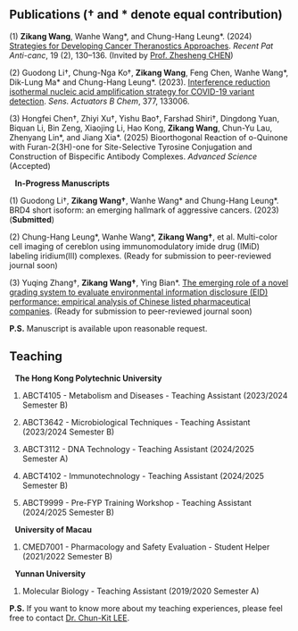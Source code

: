 ## Publications († and * denote equal contribution)

(1) **Zikang Wang**, Wanhe Wang*, and Chung-Hang Leung*. (2024) [Strategies for Developing Cancer Theranostics Approaches](https://www.eurekaselect.com/article/131687). _Recent Pat Anti-canc_, 19 (2), 130–136. (Invited by [Prof. Zhesheng CHEN](https://www.stjohns.edu/academics/faculty/zhe-sheng-chen))

(2) Guodong Li†, Chung-Nga Ko†, **Zikang Wang**, Feng Chen, Wanhe Wang*, Dik-Lung Ma* and Chung-Hang Leung*. (2023). [Interference reduction isothermal nucleic acid amplification strategy for COVID-19 variant detection](https://www.sciencedirect.com/science/article/pii/S0925400522016495?via%3Dihub#fig0030). _Sens. Actuators B Chem_, 377, 133006.

(3) Hongfei Chen†, Zhiyi Xu†, Yishu Bao†, Farshad Shiri†, Dingdong Yuan, Biquan Li, Bin Zeng, Xiaojing Li, Hao Kong, **Zikang Wang**, Chun-Yu Lau, Zhenyang Lin*, and Jiang Xia*. (2025) Bioorthogonal Reaction of o-Quinone with Furan-2(3H)-one for Site-Selective Tyrosine Conjugation and Construction of Bispecific Antibody Complexes. _Advanced Science_ (Accepted)


<h4 style="margin:0 10px 0;">In-Progress Manuscripts</h4> 

(1) Guodong Li†, **Zikang Wang†**, Wanhe Wang* and Chung-Hang Leung*. BRD4 short isoform: an emerging hallmark of aggressive cancers. (2023) (**Submitted**)

(2) Chung-Hang Leung*, Wanhe Wang*, **Zikang Wang†**, et al. Multi-color cell imaging of cereblon using immunomodulatory imide drug (IMiD) labeling iridium(III) complexes. (Ready for submission to peer-reviewed journal soon)

(3) Yuqing Zhang†, **Zikang Wang†**, Ying Bian*. [The emerging role of a novel grading system to evaluate environmental information disclosure (EID) performance: empirical analysis of Chinese listed pharmaceutical companies](https://www.researchsquare.com/article/rs-4985385/v1). (Ready for submission to peer-reviewed journal soon)

**P.S.** Manuscript is available upon reasonable request.

## Teaching

<h4 style="margin:0 10px 0;">The Hong Kong Polytechnic University</h4> 

1. ABCT4105 - Metabolism and Diseases - Teaching Assistant (2023/2024 Semester B)

2. ABCT3642 - Microbiological Techniques - Teaching Assistant (2023/2024 Semester B)

3. ABCT3112 - DNA Technology - Teaching Assistant (2024/2025 Semester A)

4. ABCT4102 - Immunotechnology - Teaching Assistant (2024/2025 Semester B)

5. ABCT9999 - Pre-FYP Training Workshop - Teaching Assistant (2024/2025 Semester B)

<h4 style="margin:0 10px 0;">University of Macau</h4>

1. CMED7001 - Pharmacology and Safety Evaluation - Student Helper (2021/2022 Semester B)

<h4 style="margin:0 10px 0;">Yunnan University</h4>

1. Molecular Biology - Teaching Assistant (2019/2020 Semester A)

**P.S.** If you want to know more about my teaching experiences, please feel free to contact [Dr. Chun-Kit LEE](mailto:alan-ck.lee@polyu.edu.hk).
